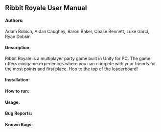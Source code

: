 ## Ribbit Royale User Manual
#### Authors:
Adam Bobich, Aidan Caughey, Baron Baker, Chase Bennett, Luke Garci, Ryan Dobkin
#### Description:
Ribbit Royale is a multiplayer party game built in Unity for PC. The game offers minigame experiences where you can compete with your friends for the most points and first place. Hop to the top of the leaderboard!
#### Installation:
#### How to run:
#### Usage:
#### Bug Reports:
#### Known Bugs:
